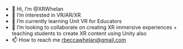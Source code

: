 - 👋 Hi, I’m @XRWhelan
- 👀 I’m interested in VR/AR/XR
- 🌱 I’m currently learning Unit VR for Educators
- 💞️ I’m looking to collaborate on creating XR immersive experiences + teaching students to create XR content using Unity also
- 📫 How to reach me rbeccawhelan@gmail.com

<!---
XRWhelan/XRWhelan is a ✨ special ✨ repository because its `README.md` (this file) appears on your GitHub profile.
You can click the Preview link to take a look at your changes.
--->
